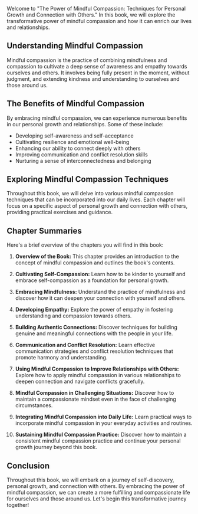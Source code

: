 
Welcome to "The Power of Mindful Compassion: Techniques for Personal Growth and Connection with Others." In this book, we will explore the transformative power of mindful compassion and how it can enrich our lives and relationships.

Understanding Mindful Compassion
--------------------------------

Mindful compassion is the practice of combining mindfulness and compassion to cultivate a deep sense of awareness and empathy towards ourselves and others. It involves being fully present in the moment, without judgment, and extending kindness and understanding to ourselves and those around us.

The Benefits of Mindful Compassion
----------------------------------

By embracing mindful compassion, we can experience numerous benefits in our personal growth and relationships. Some of these include:

* Developing self-awareness and self-acceptance
* Cultivating resilience and emotional well-being
* Enhancing our ability to connect deeply with others
* Improving communication and conflict resolution skills
* Nurturing a sense of interconnectedness and belonging

Exploring Mindful Compassion Techniques
---------------------------------------

Throughout this book, we will delve into various mindful compassion techniques that can be incorporated into our daily lives. Each chapter will focus on a specific aspect of personal growth and connection with others, providing practical exercises and guidance.

Chapter Summaries
-----------------

Here's a brief overview of the chapters you will find in this book:

1. **Overview of the Book:** This chapter provides an introduction to the concept of mindful compassion and outlines the book's contents.

2. **Cultivating Self-Compassion:** Learn how to be kinder to yourself and embrace self-compassion as a foundation for personal growth.

3. **Embracing Mindfulness:** Understand the practice of mindfulness and discover how it can deepen your connection with yourself and others.

4. **Developing Empathy:** Explore the power of empathy in fostering understanding and compassion towards others.

5. **Building Authentic Connections:** Discover techniques for building genuine and meaningful connections with the people in your life.

6. **Communication and Conflict Resolution:** Learn effective communication strategies and conflict resolution techniques that promote harmony and understanding.

7. **Using Mindful Compassion to Improve Relationships with Others:** Explore how to apply mindful compassion in various relationships to deepen connection and navigate conflicts gracefully.

8. **Mindful Compassion in Challenging Situations:** Discover how to maintain a compassionate mindset even in the face of challenging circumstances.

9. **Integrating Mindful Compassion into Daily Life:** Learn practical ways to incorporate mindful compassion in your everyday activities and routines.

10. **Sustaining Mindful Compassion Practice:** Discover how to maintain a consistent mindful compassion practice and continue your personal growth journey beyond this book.

Conclusion
----------

Throughout this book, we will embark on a journey of self-discovery, personal growth, and connection with others. By embracing the power of mindful compassion, we can create a more fulfilling and compassionate life for ourselves and those around us. Let's begin this transformative journey together!
